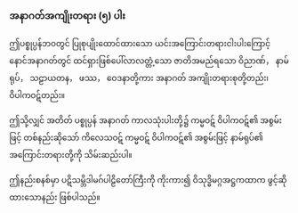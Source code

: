 ### အနာဂတ်အကျိုးတရား (၅) ပါး

ဤပစ္စုပ္ပန်ဘဝတွင် ပြုစုပျိုးထောင်ထားသော ယင်းအကြောင်းတရားငါးပါးကြောင့် နောင်အနာဂတ်တွင် ထင်ရှားဖြစ်ပေါ်လာလတ္တံ့သော ဇာတိအမည်ရသော ဝိညာဏ်， နာမ်ရုပ်， သဠာယတန， ဖဿ， ဝေဒနာတို့ကား အနာဂတ် အကျိုးတရားစုတို့တည်း၊ ဝိပါကဝဋ်တည်း။

ဤသို့လျှင် အတိတ် ပစ္စုပ္ပန် အနာဂတ် ကာလသုံးပါးတို့၌ ကမ္မဝဋ် ဝိပါကဝဋ်၏ အစွမ်းဖြင့် တစ်နည်းဆိုသော် ကိလေသဝဋ် ကမ္မဝဋ် ဝိပါကဝဋ်၏ အစွမ်းဖြင့် နာမ်ရုပ်၏ အကြောင်းတရားတို့ကို သိမ်းဆည်းပါ။

ဤနည်းစနစ်မှာ ပဋိသမ္ဘိဒါမဂ်ပါဠိတော်ကြီးကို ကိုးကား၍ ဝိသုဒ္ဓိမဂ္ဂအဋ္ဌကထာက ဖွင့်ဆိုထားသောနည်း ဖြစ်ပါသည်။
